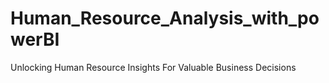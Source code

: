 # Human_Resource_Analysis_with_powerBI
Unlocking Human Resource Insights For Valuable Business Decisions
